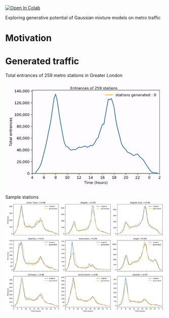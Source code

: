 [![Open In Colab](https://colab.research.google.com/assets/colab-badge.svg)](https://colab.research.google.com/github/mikhailsirenko/gmm-traffic-generator/blob/master/main.ipynb)

Exploring generative potential of Gaussian mixture models on metro traffic

# Motivation

# Generated traffic
Total entrances of 259 metro stations in Greater London
<p align="center">
  <img src="animation.gif" width="600">
</p>


Sample stations
![](sample_stations.png)

